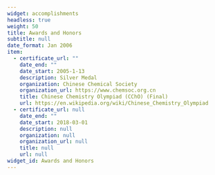 ```yaml
---
widget: accomplishments
headless: true
weight: 50
title: Awards and Honors
subtitle: null
date_format: Jan 2006
item:
  - certificate_url: ""
    date_end: ""
    date_start: 2005-1-13
    description: Silver Medal
    organization: Chinese Chemical Society
    organization_url: https://www.chemsoc.org.cn
    title: Chinese Chemistry Olympiad (CChO) (Final)
    url: https://en.wikipedia.org/wiki/Chinese_Chemistry_Olympiad
  - certificate_url: null
    date_end: ""
    date_start: 2018-03-01
    description: null
    organization: null
    organization_url: null
    title: null
    url: null
widget_id: Awards and Honors
---
```

